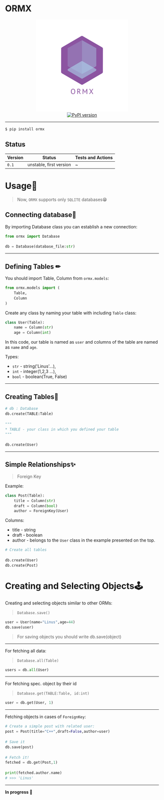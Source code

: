 # **ORMX**

<div align="center">
    <img src="./assets/logo.png" width="300px" alt="ORMX"><br>
    <a href="https://badge.fury.io/py/ormx"><img src="https://badge.fury.io/py/ormx.svg" alt="PyPI version" height="18"></a>
</div>

<hr>

```bash
$ pip install ormx
```

## Status

| Version | Status                  | Tests and Actions |
| ------- | ----------------------- | ----------------- |
| `0.1`   | unstable, first version | ~                 |

# **Usage**📖

> Now, `ORMX` supports only `SQLITE` databases😁

## Connecting database🔌

By importing Database class you can establish a new connection:

```python
from ormx import Database

db = Database(database_file:str)
```

<hr>

## Defining Tables ✏

You should import Table, Column from `ormx.models`:

```python
from ormx.models import (
    Table,
    Column
)
```

Create any class by naming your table with including `Table` class:

```python
class User(Table):
    name = Column(str)
    age = Column(int)
```

In this code, our table is named as `user` and columns of the table are named as `name` and `age`.

Types:

- `str` - string('Linus'...),
- `int` - integer(1,2,3 ...),
- `bool` - boolean(True, False)

<hr>

## Creating Tables🎉

```python
# db : Database
db.create(TABLE:Table)

"""
* TABLE - your class in which you defined your table
"""

db.create(User)
```

<hr>

## Simple Relationships✨

> Foreign Key

Example:

```python
class Post(Table):
    title = Column(str)
    draft = Column(bool)
    author = ForeignKey(User)
```

Columns:

- title - string
- draft - boolean
- author - belongs to the `User` class in the example presented on the top.

```python
# Create all tables

db.create(User)
db.create(Post)
```

# Creating and Selecting Objects🕹

Creating and selecting objects similar to other ORMs:

> `Database.save()`

```python
user = User(name="Linus",age=44)
db.save(user)
```

> For saving objects you should write db.save(object)

<hr>

For fetching all data:

> `Database.all(Table)`

```python
users = db.all(User)
```

<hr>

For fetching spec. object by their id

> `Database.get(TABLE:Table, id:int)`

```python
user = db.get(User, 1)
```

<hr>

Fetching objects in cases of `ForeignKey`:

```python
# Create a simple post with related user:
post = Post(title="C++",draft=False,author=user)

# Save it
db.save(post)

# Fetch it!
fetched = db.get(Post,1)

print(fetched.author.name)
# >>> 'Linus'
```

<hr>

**In progress 🔄**
